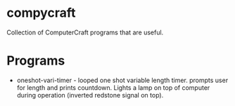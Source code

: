compycraft
==========

Collection of ComputerCraft programs that are useful.

Programs
========

* oneshot-vari-timer - looped one shot variable length timer. prompts user
  for length and prints countdown. Lights a lamp on top of computer during
  operation (inverted redstone signal on top).

